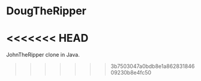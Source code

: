 # DougTheRipper
<<<<<<< HEAD
=======
JohnTheRipper clone in Java.
>>>>>>> 3b7503047a0bdb8e1a86283184609230b8e4fc50
